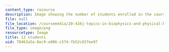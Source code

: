 ```yaml
---
content_type: resource
description: Image showing the number of students enrolled in the course.
file: null
file_location: /coursemedia/20-416j-topics-in-biophysics-and-physical-biology-fall-2014/78463a5a8ec9a906c57dfb52c837ee97_13.png
file_type: image/png
resourcetype: Image
title: 13 students
uid: 78463a5a-8ec9-a906-c57d-fb52c837ee97
---
```

